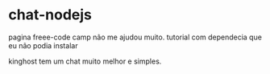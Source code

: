 # chat-nodejs

pagina freee-code camp não me ajudou muito. tutorial com dependecia que eu não podia instalar



kinghost tem um chat muito melhor e simples.
